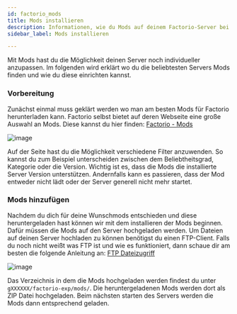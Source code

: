 ```yaml
---
id: factorio_mods
title: Mods installieren
description: Informationen, wie du Mods auf deinem Factorio-Server bei ZAP-Hosting installieren kannst - ZAP-Hosting.com Dokumentationen
sidebar_label: Mods installieren

---
```




Mit Mods hast du die Möglichkeit deinen Server noch individueller anzupassen. Im folgenden wird erklärt wo du die beliebtesten Servers Mods finden und wie du diese einrichten kannst. 



### Vorbereitung

Zunächst einmal muss geklärt werden wo man am besten Mods für Factorio herunterladen kann. Factorio selbst bietet auf deren Webseite eine große Auswahl an Mods. Diese kannst du hier finden: [Factorio - Mods](https://mods.factorio.com/)

![image](https://user-images.githubusercontent.com/26007280/189889805-3149d961-6fa9-454b-b2f2-fcc341697117.png)

Auf der Seite hast du die Möglichkeit verschiedene Filter anzuwenden. So kannst du zum Beispiel unterscheiden zwischen dem Beliebtheitsgrad, Kategorie oder die Version. Wichtig ist es, dass die Mods die installierte Server Version unterstützen. Andernfalls kann es passieren, dass der Mod entweder nicht lädt oder der Server generell nicht mehr startet. 



### Mods hinzufügen

Nachdem du dich für deine Wunschmods entschieden und diese heruntergeladen hast können wir mit dem installieren der Mods beginnen. Dafür müssen die Mods auf den Server hochgeladen werden. Um Dateien auf deinen Server hochladen zu können benötigst du einen FTP-Client. Falls du noch nicht weißt was FTP ist und wie es funktioniert, dann schaue dir am besten die folgende Anleitung an: [FTP Dateizugriff](https://zap-hosting.com/guides/docs/de/gameserver_ftpaccess/)

![image](https://user-images.githubusercontent.com/26007280/189889840-a14f9b85-9189-4c5a-8070-5c01f64d64c5.png)

Das Verzeichnis in dem die Mods hochgeladen werden findest du unter `gXXXXXX/factorio-exp/mods/`. Die heruntergeladenen Mods werden dort als ZIP Datei hochgeladen. Beim nächsten starten des Servers werden die Mods dann entsprechend geladen.
